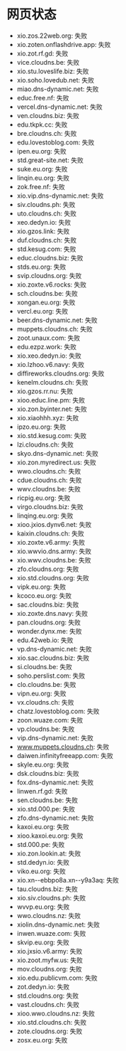 # 网页状态
- xio.zos.22web.org: 失败
- xio.zoten.onflashdrive.app: 失败
- xio.zot.rf.gd: 失败
- vice.cloudns.be: 失败
- xio.stu.loveslife.biz: 失败
- xio.soho.lovedub.net: 失败
- miao.dns-dynamic.net: 失败
- educ.free.nf: 失败
- vercel.dns-dynamic.net: 失败
- ven.cloudns.biz: 失败
- edu.tkpk.cc: 失败
- bre.cloudns.ch: 失败
- edu.lovestoblog.com: 失败
- ipen.eu.org: 失败
- std.great-site.net: 失败
- suke.eu.org: 失败
- linqin.eu.org: 失败
- zok.free.nf: 失败
- xio.vip.dns-dynamic.net: 失败
- siv.cloudns.ph: 失败
- uto.cloudns.ch: 失败
- xeo.dedyn.io: 失败
- xio.gzos.link: 失败
- duf.cloudns.ch: 失败
- std.kesug.com: 失败
- educ.cloudns.biz: 失败
- stds.eu.org: 失败
- svip.cloudns.org: 失败
- xio.zoxte.v6.rocks: 失败
- sch.cloudns.be: 失败
- xongan.eu.org: 失败
- vercl.eu.org: 失败
- beer.dns-dynamic.net: 失败
- muppets.cloudns.ch: 失败
- zoot.unaux.com: 失败
- edu.ezpz.work: 失败
- xio.xeo.dedyn.io: 失败
- xio.lzhoo.v6.navy: 失败
- diffireworks.cloudns.org: 失败
- kenelm.cloudns.ch: 失败
- xio.gzos.rr.nu: 失败
- xioo.educ.line.pm: 失败
- xio.zon.byinter.net: 失败
- xio.xiaohhh.xyz: 失败
- ipzo.eu.org: 失败
- xio.std.kesug.com: 失败
- lzi.cloudns.ch: 失败
- skyo.dns-dynamic.net: 失败
- xio.zon.myredirect.us: 失败
- wwo.cloudns.ch: 失败
- cdue.cloudns.ch: 失败
- wwv.cloudns.be: 失败
- ricpig.eu.org: 失败
- virgo.cloudns.biz: 失败
- linqing.eu.org: 失败
- xioo.jxios.dynv6.net: 失败
- kaixin.cloudns.ch: 失败
- xio.zoxte.v6.army: 失败
- xio.wwvio.dns.army: 失败
- xio.wwv.cloudns.be: 失败
- zfo.cloudns.org: 失败
- xio.std.cloudns.org: 失败
- vipk.eu.org: 失败
- kcoco.eu.org: 失败
- sac.cloudns.biz: 失败
- xio.zoxte.dns.navy: 失败
- pan.cloudns.org: 失败
- wonder.dynx.me: 失败
- edu.42web.io: 失败
- vp.dns-dynamic.net: 失败
- xio.sac.cloudns.biz: 失败
- si.cloudns.be: 失败
- soho.perslist.com: 失败
- clo.cloudns.be: 失败
- vipn.eu.org: 失败
- vx.cloudns.ch: 失败
- chatz.lovestoblog.com: 失败
- zoon.wuaze.com: 失败
- vp.cloudns.be: 失败
- vip.dns-dynamic.net: 失败
- www.muppets.cloudns.ch: 失败
- daiwen.infinityfreeapp.com: 失败
- skyle.eu.org: 失败
- dsk.cloudns.biz: 失败
- fox.dns-dynamic.net: 失败
- linwen.rf.gd: 失败
- sen.cloudns.be: 失败
- xio.std.000.pe: 失败
- zfo.dns-dynamic.net: 失败
- kaxoi.eu.org: 失败
- xioo.kaxoi.eu.org: 失败
- std.000.pe: 失败
- xio.zon.lookin.at: 失败
- std.dedyn.io: 失败
- viko.eu.org: 失败
- xio.xn--ebbpo8a.xn--y9a3aq: 失败
- tau.cloudns.biz: 失败
- xio.siv.cloudns.ph: 失败
- wvvp.eu.org: 失败
- wwo.cloudns.nz: 失败
- xiolin.dns-dynamic.net: 失败
- inwen.wuaze.com: 失败
- skvip.eu.org: 失败
- xio.jxsio.v6.army: 失败
- xio.zoot.myfw.us: 失败
- mov.cloudns.org: 失败
- xio.edu.publicvm.com: 失败
- zot.dedyn.io: 失败
- std.cloudns.org: 失败
- vast.cloudns.ch: 失败
- xioo.wwo.cloudns.nz: 失败
- xio.std.cloudns.ch: 失败
- zote.cloudns.org: 失败
- zosx.eu.org: 失败
